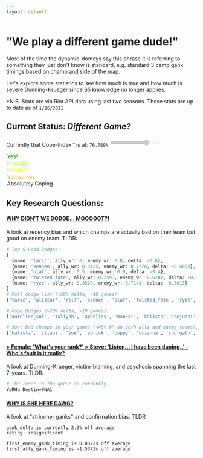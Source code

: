 ```yaml
---
layout: default
---
```


# "We play a different game dude!"

Most of the time the dynamic-domeys say this phrase it is referring to something they just don't know is standard,
e.g. standard 3 camp gank timings based on champ and side of the map.

Let's explore some statistics to see how much is true and how much is severe Dunning-Krueger since S5 knowledge no longer applies.

*N.B. Stats are via Riot API data using last two seasons. These stats are up to date as of `1/26/2021`

## Current Status: _Different Game?_

Currently that Cope-Index&trade; is at: `76.789%`
<input type='range' list='tickmarks' disabled value='76.789' /><datalist id='tickmarks'>
  <option value=0 label='Yes!' style='color:green;'></option>
  <option value=1 label='Probably' style='color:greenyellow;'></option>
  <option value=2 label='Maybe?' style='color:yellow;'></option>
  <option value=3 label='Sometimes' style='color:orange;'></option>
  <option value=4 label='Absolutely Coping'></option>
</datalist>

## Key Research Questions:

#### [WHY DIDN'T WE DODGE... MOOOOOT?!](/dodges)
A look at recency bias and which champs are actually bad on their team but good on enemy team. TLDR:
```python
# Top 5 Good Dodges:
[
  {name: 'taric', ally_wr: 0, enemy_wr: 0.8, delta: -0.8},
  {name: 'kennen', ally_wr: 0.3125, enemy_wr: 0.7778, delta: -0.4653},
  {name: 'olaf', ally_wr: 0.5, enemy_wr: 0.9, delta: -0.4},
  {name: 'twisted_fate', ally_wr: 0.2593, enemy_wr: 0.6207, delta: -0.3614},
  {name: 'ryze', ally_wr: 0.3529, enemy_wr: 0.7143, delta: -0.3613}
]
# Full dodge list (>20% delta, >10 games):
['taric', 'alistar', 'rell', 'kennen', 'olaf', 'twisted_fate', 'ryze', 'kindred', 'zeri', 'master_yi', 'lissandra', 'vex', 'udyr', 'malzahar']

# Cope Dodges (>20% delta, >10 games):
['aurelion_sol', 'taliyah', 'aphelios', 'maokai', 'kalista', 'sejuani', '']

# Just bad champs in your games (<45% WR on both ally and enemy teams):
['kalista', 'illaoi', 'zoe', 'yorick', 'poppy', 'orianna', 'cho`gath', 'shyvana', 'elise', 'lux', 'viego', 'twitch', 'pantheon', 'wukong', 'lillia', 'yummi', 'zyra', 'rumble', 'nidalee', 'gangplank', 'samira', 'syndra', 'qiyana']
```

#### [> Female: 'What's your rank?' > Steve: 'Listen... I have been duoing..' - Who's fault is it really?](/loser)
A look at Dunning-Krueger, victim-blaming, and psychosis spanning the last 7-years. TLDR:
```bash
# The loser in the queue is currently:
YoRHa Destiny#NA1
```

#### [WHY IS SHE HERE DAWG?](/ganks)
A look at "strimmer ganks" and confirmation bias. TLDR:
```
gank_delta is currently 2.3% off average
rating: insignificant

first_enemy_gank_timing is 0.8322s off average
first_ally_gank_timing is -1.5371s off average
```
